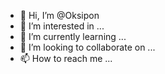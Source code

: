 - 👋 Hi, I’m @Oksipon
- 👀 I’m interested in ...
- 🌱 I’m currently learning ...
- 💞️ I’m looking to collaborate on ...
- 📫 How to reach me ...

<!---
Oksipon/Oksipon is a ✨ special ✨ repository because its `README.md` (this file) appears on your GitHub profile.
You can click the Preview link to take a look at your changes.
--->
